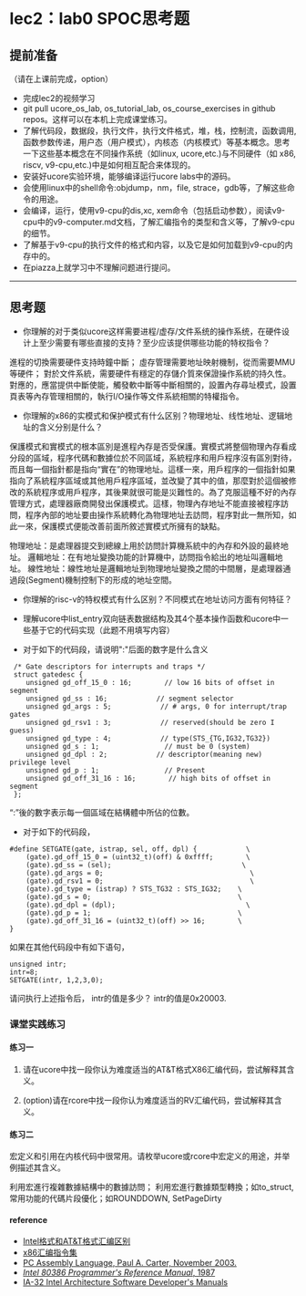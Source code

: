 # lec2：lab0 SPOC思考题

## **提前准备**
（请在上课前完成，option）

- 完成lec2的视频学习
- git pull ucore_os_lab, os_tutorial_lab, os_course_exercises  in github repos。这样可以在本机上完成课堂练习。
- 了解代码段，数据段，执行文件，执行文件格式，堆，栈，控制流，函数调用,函数参数传递，用户态（用户模式），内核态（内核模式）等基本概念。思考一下这些基本概念在不同操作系统（如linux, ucore,etc.)与不同硬件（如 x86, riscv, v9-cpu,etc.)中是如何相互配合来体现的。
- 安装好ucore实验环境，能够编译运行ucore labs中的源码。
- 会使用linux中的shell命令:objdump，nm，file, strace，gdb等，了解这些命令的用途。
- 会编译，运行，使用v9-cpu的dis,xc, xem命令（包括启动参数），阅读v9-cpu中的v9\-computer.md文档，了解汇编指令的类型和含义等，了解v9-cpu的细节。
- 了解基于v9-cpu的执行文件的格式和内容，以及它是如何加载到v9-cpu的内存中的。
- 在piazza上就学习中不理解问题进行提问。

---

## 思考题

- 你理解的对于类似ucore这样需要进程/虚存/文件系统的操作系统，在硬件设计上至少需要有哪些直接的支持？至少应该提供哪些功能的特权指令？

進程的切換需要硬件支持時鐘中斷；
虛存管理需要地址映射機制，從而需要MMU等硬件；
對於文件系統，需要硬件有穩定的存儲介質來保證操作系統的持久性。
對應的，應當提供中斷使能，觸發軟中斷等中斷相關的，設置內存尋址模式，設置頁表等內存管理相關的，執行I/O操作等文件系統相關的特權指令。

- 你理解的x86的实模式和保护模式有什么区别？物理地址、线性地址、逻辑地址的含义分别是什么？

保護模式和實模式的根本區別是進程內存是否受保護。實模式將整個物理內存看成分段的區域，程序代碼和數據位於不同區域，系統程序和用戶程序沒有區別對待，而且每一個指針都是指向“實在”的物理地址。這樣一來，用戶程序的一個指針如果指向了系統程序區域或其他用戶程序區域，並改變了其中的值，那麼對於這個被修改的系統程序或用戶程序，其後果就很可能是災難性的。為了克服這種不好的內存管理方式，處理器廠商開發出保護模式。這樣，物理內存地址不能直接被程序訪問，程序內部的地址要由操作系統轉化為物理地址去訪問，程序對此一無所知，如此一來，保護模式便能改善前面所敘述實模式所擁有的缺點。

物理地址：是處理器提交到總線上用於訪問計算機系統中的內存和外設的最終地址。
邏輯地址：在有地址變換功能的計算機中，訪問指令給出的地址叫邏輯地址。
線性地址：線性地址是邏輯地址到物理地址變換之間的中間層，是處理器通過段(Segment)機制控制下的形成的地址空間。

- 你理解的risc-v的特权模式有什么区别？不同模式在地址访问方面有何特征？

- 理解ucore中list_entry双向链表数据结构及其4个基本操作函数和ucore中一些基于它的代码实现（此题不用填写内容）

- 对于如下的代码段，请说明":"后面的数字是什么含义
```
 /* Gate descriptors for interrupts and traps */
 struct gatedesc {
    unsigned gd_off_15_0 : 16;        // low 16 bits of offset in segment
    unsigned gd_ss : 16;            // segment selector
    unsigned gd_args : 5;            // # args, 0 for interrupt/trap gates
    unsigned gd_rsv1 : 3;            // reserved(should be zero I guess)
    unsigned gd_type : 4;            // type(STS_{TG,IG32,TG32})
    unsigned gd_s : 1;                // must be 0 (system)
    unsigned gd_dpl : 2;            // descriptor(meaning new) privilege level
    unsigned gd_p : 1;                // Present
    unsigned gd_off_31_16 : 16;        // high bits of offset in segment
 };
```
“:”後的數字表示每一個區域在結構體中所佔的位數。

- 对于如下的代码段，

```
#define SETGATE(gate, istrap, sel, off, dpl) {            \
    (gate).gd_off_15_0 = (uint32_t)(off) & 0xffff;        \
    (gate).gd_ss = (sel);                                \
    (gate).gd_args = 0;                                    \
    (gate).gd_rsv1 = 0;                                    \
    (gate).gd_type = (istrap) ? STS_TG32 : STS_IG32;    \
    (gate).gd_s = 0;                                    \
    (gate).gd_dpl = (dpl);                                \
    (gate).gd_p = 1;                                    \
    (gate).gd_off_31_16 = (uint32_t)(off) >> 16;        \
}
```
如果在其他代码段中有如下语句，
```
unsigned intr;
intr=8;
SETGATE(intr, 1,2,3,0);
```
请问执行上述指令后， intr的值是多少？
intr的值是0x20003.

### 课堂实践练习

#### 练习一

1. 请在ucore中找一段你认为难度适当的AT&T格式X86汇编代码，尝试解释其含义。

2. (option)请在rcore中找一段你认为难度适当的RV汇编代码，尝试解释其含义。

#### 练习二

宏定义和引用在内核代码中很常用。请枚举ucore或rcore中宏定义的用途，并举例描述其含义。

利用宏進行複雜數據結構中的數據訪問； 
利用宏進行數據類型轉換；如to_struct, 常用功能的代碼片段優化；如ROUNDDOWN, SetPageDirty

#### reference
 - [Intel格式和AT&T格式汇编区别](http://www.cnblogs.com/hdk1993/p/4820353.html)
 - [x86汇编指令集  ](http://hiyyp1234.blog.163.com/blog/static/67786373200981811422948/)
 - [PC Assembly Language, Paul A. Carter, November 2003.](https://pdos.csail.mit.edu/6.828/2016/readings/pcasm-book.pdf)
 - [*Intel 80386 Programmer's Reference Manual*, 1987](https://pdos.csail.mit.edu/6.828/2016/readings/i386/toc.htm)
 - [IA-32 Intel Architecture Software Developer's Manuals](http://www.intel.com/content/www/us/en/processors/architectures-software-developer-manuals.html)

